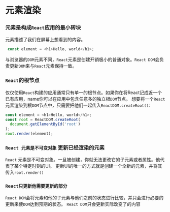 <!--
 * @Author: zhangwu
 * @Date: 2022-04-02 10:58:07
 * @LastEditors: zhangwu
 * @LastEditTime: 2022-04-05 13:48:20
 * @Description: 请填写简介
-->
# 元素渲染

### 元素是构成`React`应用的最小砖块

元素描述了我们在屏幕上想看到的内容。

```javascript
 const element = <h1>Hello, world</h1>;
```

与浏览器的`DOM`元素不同，`React`元素是创建开销极小的普通对象。`React DOM`会负责更新`DOM`来与`React`元素保持一致。

### `React`的根节点

仅仅使用`React`构建的应用通常只有单一的根节点。如果你在将React记成近一个已有应用，name你可以在应用中包含任意多的独立根`DOM`节点。
想要将一个`React`元素渲染到根`DOM`节点中，只需要把他们一起传入`ReactDOM.createRoot()`:

```javascript
const element = <h1>Hello, world</h1>;
const root = ReactDOM.createRoot(
  document.getElementById('root')
);
root.render(element);
```

### `React 元素是不可变对象`  更新已经渲染的元素

`React` 元素是不可变对象。一旦被创建，你就无法更改它的子元素或者属性。他代表了某个特定时刻的UI。
更新UI的唯一的方式就是创建一个全新的元素，并将其传入`root.render()`

### `React只更新他需要更新的部分`

`React DOM`会将元素和他的子元素与他们之前的状态进行比较，并只会进行必要的更新来使`DOM`达到预期的状态。
`React DOM`只会更新实际改变了的内容
